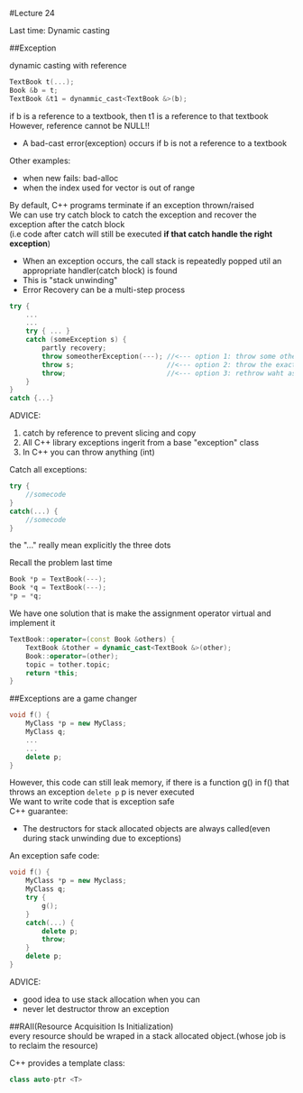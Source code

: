 #Lecture 24  

Last time: Dynamic casting  

##Exception  

dynamic casting with reference  
```C++  
TextBook t(...);
Book &b = t;
TextBook &t1 = dynammic_cast<TextBook &>(b);
```
if b is a reference to a textbook, then t1 is a reference to that textbook  
However, reference cannot be NULL!!  
- A bad-cast error(exception) occurs if b is not a reference to a textbook  
  
Other examples:  
- when new fails: bad-alloc  
- when the index used for vector is out of range
  
By default, C++ programs terminate if an exception thrown/raised  
We can use try catch block to catch the exception and recover the exception after the catch block  
(i.e code after catch will still be executed **if that catch handle the right exception**)  
- When an exception occurs, the call stack is repeatedly popped util an appropriate handler(catch block) is found  
- This is "stack unwinding"  
- Error Recovery can be a multi-step process
```C++  
try {
	...
	...
	try { ... }
	catch (someException s) {
		partly recovery;
		throw someotherException(---); //<--- option 1: throw some other exception that will be dealt by higher catch
		throw s;                       //<--- option 2: throw the exact s again
		throw;						   //<--- option 3: rethrow waht as caught
	}
}
catch {...}
```
ADVICE:  
1. catch by reference to prevent slicing and copy  
2. All C++ library exceptions ingerit from a base "exception" class   
3. In C++ you can throw anything (int)  
  
Catch all exceptions:  
```C++  
try {
	//somecode
}  
catch(...) {
	//somecode
}
```
the "..." really mean explicitly the three dots  

Recall the problem last time  
```C++  
Book *p = TextBook(---);
Book *q = TextBook(---);
*p = *q;
```
We have one solution that is make the assignment operator virtual and implement it  
```C++  
TextBook::operator=(const Book &others) {
	TextBook &tother = dynamic_cast<TextBook &>(other);
	Book::operator=(other);
	topic = tother.topic;
	return *this;
}
```  

##Exceptions are a game changer  
```C++  
void f() {
	MyClass *p = new MyClass;
	MyClass q;
	...
	...
	delete p;
}
```
However, this code can still leak memory, if there is a function g() in f() that throws an exception `delete p` p is never executed   
We want to write code that is exception safe   
C++ guarantee:  
- The destructors for stack allocated objects are always called(even during stack unwinding due to exceptions)  


An exception safe code:  
```C++  
void f() {
	MyClass *p = new Myclass;
	MyClass q;
	try {
		g();
	}
	catch(...) {
		delete p;
		throw;
	}
	delete p;
}
```
ADVICE:  
- good idea to use stack allocation when you can
- never let destructor throw an exception  


##RAII(Resource Acquisition Is Initialization)  
every resource should be wraped in a stack allocated object.(whose job is to reclaim the resource)  

C++ provides a template class:  
```C++  
class auto-ptr <T>
```
